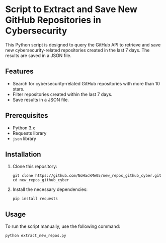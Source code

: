 # Script to Extract and Save New GitHub Repositories in Cybersecurity

This Python script is designed to query the GitHub API to retrieve and save new cybersecurity-related repositories created in the last 7 days. The results are saved in a JSON file.

## Features

- Search for cybersecurity-related GitHub repositories with more than 10 stars.
- Filter repositories created within the last 7 days.
- Save results in a JSON file.

## Prerequisites

- Python 3.x
- Requests library
- `json` library

## Installation

1. Clone this repository:

    ```
    git clone https://github.com/NoHackMe05/new_repos_github_cyber.git
    cd new_repos_github_cyber
    ```

2. Install the necessary dependencies:

    ```
    pip install requests
    ```

## Usage

To run the script manually, use the following command:

```
python extract_new_repos.py
```
